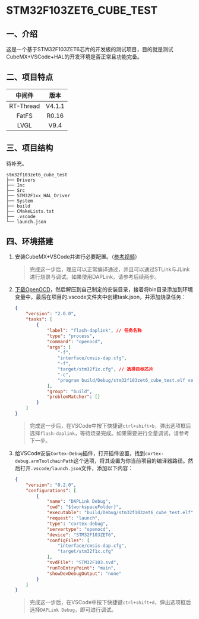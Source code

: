 # STM32F103ZET6_CUBE_TEST

## 一、介绍

这是一个基于STM32F103ZET6芯片的开发板的测试项目，目的就是测试CubeMX+VSCode+HAL的开发环境是否正常且功能完备。

## 二、项目特点

|中间件|版本|
|:--:|:--:|
|RT-Thread|V4.1.1|
|FatFS|R0.16|
|LVGL|V9.4|

## 三、项目结构

待补充。

```
stm32f103zet6_cube_test
├── Drivers
├── Inc
├── Src
├── STM32F1xx_HAL_Driver
├── System
├── build
├── CMakeLists.txt
├── .vscode
└── launch.json
```

## 四、环境搭建

1. 安装CubeMX+VSCode并进行必要配置。（[参考视频](https://www.bilibili.com/video/BV1QfbpzGENy/?spm_id_from=333.337.search-card.all.click&vd_source=d8cb6312afe69434564a70a01af62c85)）
    > 完成这一步后，理应可以正常编译通过，并且可以通过STLink与JLink进行烧录与调试。如果使用DAPLink，请参考后续两步。

2. [下载OpenOCD](https://gnutoolchains.com/arm-eabi/openocd/)，然后解压到自己制定的安装目录，接着将bin目录添加到环境变量中，最后在项目的.vscode文件夹中创建task.json，并添加烧录任务：
    ```json
    {
        "version": "2.0.0",
        "tasks": [
            {
                "label": "flash-daplink", // 任务名称
                "type": "process",
                "command": "openocd",
                "args": [
                    "-f",
                    "interface/cmsis-dap.cfg",
                    "-f",
                    "target/stm32f1x.cfg", // 选择目标芯片
                    "-c",
                    "program build/Debug/stm32f103zet6_cube_test.elf verify reset exit" // 选择烧录文件
                ],
                "group": "build",
                "problemMatcher": []
            }
        ]
    }
    ```
    > 完成这一步后，在VSCode中按下快捷键`ctrl+shift+b`，弹出选项框后选择`flash-daplink`，等待烧录完成。如果需要进行全量调试，请参考下一步。

3. 给VSCode安装`Cortex-Debug`插件，打开插件设置，找到`cortex-debug.armToolchainPath`这个选项，将其设置为你当前项目的编译器路径。然后打开`.vscode/launch.json`文件，添加以下内容：
    ```json
    {
        "version": "0.2.0",
        "configurations": [
            {
                "name": "DAPLink Debug",
                "cwd": "${workspaceFolder}",
                "executable": "build/Debug/stm32f103zet6_cube_test.elf",
                "request": "launch",
                "type": "cortex-debug",
                "servertype": "openocd",
                "device": "STM32F103ZET6",
                "configFiles": [
                    "interface/cmsis-dap.cfg",
                    "target/stm32f1x.cfg"
                ],
                "svdFile": "STM32F103.svd",
                "runToEntryPoint": "main",
                "showDevDebugOutput": "none"
            }
        ]
    }
    ```
    > 完成这一步后，在VSCode中按下快捷键`ctrl+shift+d`，弹出选项框后选择`DAPLink Debug`，即可进行调试。